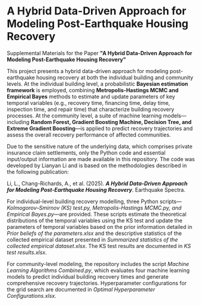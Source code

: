 # A Hybrid Data-Driven Approach for Modeling Post-Earthquake Housing Recovery

Supplemental Materials for the Paper **"A Hybrid Data-Driven Approach for Modeling Post-Earthquake Housing Recovery"**

This project presents a hybrid data-driven approach for modeling post-earthquake housing recovery at both the individual building and community levels. At the individual building level, a probabilistic **Bayesian estimation framework** is employed, combining **Metropolis-Hastings MCMC and Empirical Bayes** methods to estimate and update parameters of key temporal variables (e.g., recovery time, financing time, delay time, inspection time, and repair time) that characterize building recovery processes. At the community level, a suite of machine learning models—including **Random Forest, Gradient Boosting Machine, Decision Tree, and Extreme Gradient Boosting**—is applied to predict recovery trajectories and assess the overall recovery performance of affected communities.

Due to the sensitive nature of the underlying data, which comprises private insurance claim settlements, only the Python code and essential input/output information are made available in this repository. The code was developed by Lianyan Li and is based on the methodologies described in the following publication:

Li, L., Chang-Richards, A., et al. (2025). ***A Hybrid Data-Driven Approach for Modeling Post-Earthquake Housing Recovery***. Earthquake Spectra.

For individual-level building recovery modelling, three Python scripts—_Kolmogorov–Smirnov (KS) test.py, Metropolis-Hastings MCMC.py, and Empirical Bayes.py_—are provided. These scripts estimate the theoretical distributions of the temporal variables using the KS test and update the parameters of temporal variables based on the prior information detailed in _Prior beliefs of the parameters.xlsx_ and the descriptive statistics of the collected empirical dataset presented in _Summarized statistics of the collected empirical dataset.xlsx_. The KS test results are documented in _KS test results.xlsx_.

For community-level modeling, the repository includes the script _Machine Learning Algorithms Combined.py_, which evaluates four machine learning models to predict individual building recovery times and generate comprehensive recovery trajectories. Hyperparameter configurations for the grid search are documented in _Optimal Hyperparameter Configurations.xlsx._
